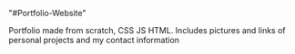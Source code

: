 "#Portfolio-Website" 

Portfolio made from scratch, CSS JS HTML. Includes pictures and links of personal projects and my contact information


